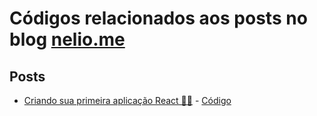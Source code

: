 # Códigos relacionados aos posts no blog [nelio.me](https://nelio.me)

## Posts

- [Criando sua primeira aplicação React 👨‍💻](https://www.nelio.me/criando-sua-primeira-aplicacao-react) - [Código](https://github.com/neliojrr/blog-posts/tree/main/primeiro-app-react)
